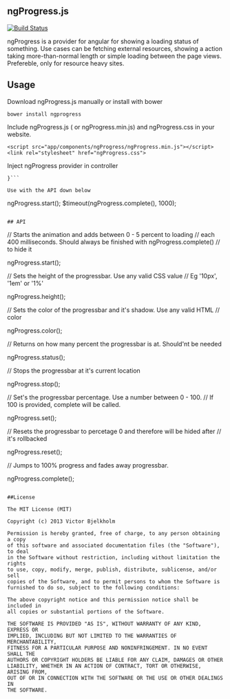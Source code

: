 ## ngProgress.js

[![Build Status](https://travis-ci.org/VictorBjelkholm/ngProgress.png?branch=master)](https://travis-ci.org/VictorBjelkholm/ngProgress)

ngProgress is a provider for angular for showing a loading status of something.
Use cases can be fetching external resources, showing a action taking more-than-normal length
or simple loading between the page views. Prefereble, only for resource heavy sites.

## Usage

Download ngProgress.js manually or install with bower

```bower install ngprogress```

Include ngProgress.js ( or ngProgress.min.js) and ngProgress.css in your website.

```<script src="app/components/ngProgress/ngProgress.min.js"></script>```
```<link rel="stylesheet" href="ngProgress.css">```

Inject ngProgress provider in controller

```var MainCtrl = function($scope, $timeout, ngProgress) {
}```

Use with the API down below

```
ngProgress.start();
$timeout(ngProgress.complete(), 1000);
```

## API
```
// Starts the animation and adds between 0 - 5 percent to loading
// each 400 milliseconds. Should always be finished with ngProgress.complete()
// to hide it

ngProgress.start();

// Sets the height of the progressbar. Use any valid CSS value
// Eg '10px', '1em' or '1%'

ngProgress.height();

// Sets the color of the progressbar and it's shadow. Use any valid HTML
// color

ngProgress.color();

// Returns on how many percent the progressbar is at. Should'nt be needed

ngProgress.status();

// Stops the progressbar at it's current location

ngProgress.stop();

// Set's the progressbar percentage. Use a number between 0 - 100. 
// If 100 is provided, complete will be called.

ngProgress.set();

// Resets the progressbar to percetage 0 and therefore will be hided after
// it's rollbacked

ngProgress.reset();

// Jumps to 100% progress and fades away progressbar.

ngProgress.complete();
```

##License

The MIT License (MIT)

Copyright (c) 2013 Victor Bjelkholm

Permission is hereby granted, free of charge, to any person obtaining a copy
of this software and associated documentation files (the "Software"), to deal
in the Software without restriction, including without limitation the rights
to use, copy, modify, merge, publish, distribute, sublicense, and/or sell
copies of the Software, and to permit persons to whom the Software is
furnished to do so, subject to the following conditions:

The above copyright notice and this permission notice shall be included in
all copies or substantial portions of the Software.

THE SOFTWARE IS PROVIDED "AS IS", WITHOUT WARRANTY OF ANY KIND, EXPRESS OR
IMPLIED, INCLUDING BUT NOT LIMITED TO THE WARRANTIES OF MERCHANTABILITY,
FITNESS FOR A PARTICULAR PURPOSE AND NONINFRINGEMENT. IN NO EVENT SHALL THE
AUTHORS OR COPYRIGHT HOLDERS BE LIABLE FOR ANY CLAIM, DAMAGES OR OTHER
LIABILITY, WHETHER IN AN ACTION OF CONTRACT, TORT OR OTHERWISE, ARISING FROM,
OUT OF OR IN CONNECTION WITH THE SOFTWARE OR THE USE OR OTHER DEALINGS IN
THE SOFTWARE.
